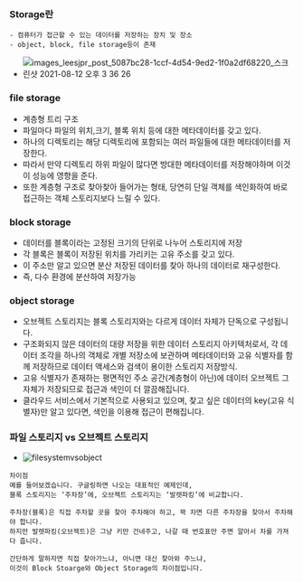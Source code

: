 ### Storage란
```
- 컴퓨터가 접근할 수 있는 데이터를 저장하는 장치 및 장소
- object, block, file storage등이 존재
```
- ![images_leesjpr_post_5087bc28-1ccf-4d54-9ed2-1f0a2df68220_스크린샷 2021-08-12 오후 3 36 26](https://user-images.githubusercontent.com/62214428/233915853-e3a31c80-a118-4119-8f5c-cba0358476dc.png)

### file storage
- 계층형 트리 구조
- 파일마다 파일의 위치,크기, 블록 위치 등에 대한 메타데이터를 갖고 있다.
- 하나의 디렉토리는 해당 디렉토리에 포함되는 여러 파일들에 대한 메타데이터를 저장한다.
- 따라서 만약 디렉토리 하위 파일이 많다면 방대한 메타데이터를 저장해야하며 이것이 성능에 영향을 준다.
- 또한 계층형 구조로 찾아찾아 들어가는 형태, 당연히 단일 객체를 색인화하여 바로 접근하는 객체 스토리지보다 느릴 수 있다.

### block storage
- 데이터를 블록이라는 고정된 크기의 단위로 나누어 스토리지에 저장
- 각 블록은 블록이 저장된 위치를 가리키는 고유 주소를 갖고 있다.
- 이 주소만 알고 있으면 분산 저장된 데이터를 찾아 하나의 데이터로 재구성한다.
- 즉, 다수 환경에 분산하여 저장가능

### object storage
- 오브젝트 스토리지는 블록 스토리지와는 다르게 데이터 자체가 단독으로 구성됩니다. 
- 구조화되지 않은 데이터의 대량 저장을 위한 데이터 스토리지 아키텍처로서, 각 데이터 조각을 하나의 객체로 개별 저장소에 보관하며 메타데이터와 고유 식별자를 함께 저장하므로 데이터 액세스와 검색이 용이한 스토리지 저장방식.
- 고유 식별자가 존재하는 평면적인 주소 공간(계층형이 아닌)에 데이터 오브젝트 그 자체가 저장되므로 접근과 색인이 더 깔끔해집니다. 
- 클라우드 서비스에서 기본적으로 사용되고 있으며, 찾고 싶은 데이터의 key(고유 식별자)만 알고 있다면, 색인을 이용해 접근이 편해집니다.

### 파일 스토리지 vs 오브젝트 스토리지
- ![filesystemvsobject](https://user-images.githubusercontent.com/62214428/233921251-188931aa-8e10-4792-93ca-6c326e79f6c2.png)

```
차이점
예를 들어보겠습니다. 구글링하면 나오는 대표적인 예제인데, 
블록 스토리지는 ‘주차장’에, 오브젝트 스토리지는 ‘발렛파킹’에 비교합니다.

주차장(블록)은 직접 주차할 곳을 찾아 주차해야 하고, 꽉 차면 다른 주차장을 찾아서 주차해야 합니다. 
하지만 발렛파킹(오브젝트)은 그냥 키만 건네주고, 나갈 때 번호표만 주면 알아서 차를 가져다 줍니다.

간단하게 말하자면 직접 찾아가느냐, 아니면 대신 찾아와 주느냐, 
이것이 Block Stoarge와 Object Storage의 차이점입니다.
```

